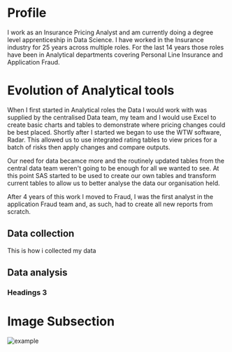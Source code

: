 # Profile
I work as an Insurance Pricing Analyst and am currently doing a degree level apprenticeship in Data Science. I have worked in the Insurance industry for 25 years across multiple roles. For the last 14 years those roles have been in Analytical departments covering Personal Line Insurance and Application Fraud.

# Evolution of Analytical tools

When I first started in Analytical roles the Data I would work with was supplied by the centralised Data team, my team and I would use Excel to create basic charts and tables to demonstrate where pricing changes could be best placed. Shortly after I started we began to use the WTW software, Radar. This allowed us to use integrated rating tables to view prices for a batch of risks then apply changes and compare outputs.

Our need for data becamce more and the routinely updated tables from the central data team weren't going to be enough for all we wanted to see. At this point SAS started to be used to create our own tables and transform current tables to allow us to better analyse the data our organisation held.

After 4 years of this work I moved to Fraud, I was the first analyst in the application Fraud team and, as such, had to create all new reports from scratch. 

## Data collection

This is how i collected my data

## Data analysis

### Headings 3

# Image Subsection

<img class="rounded-circle" alt="example" src="/assets/Screenshot_Example.png" />
